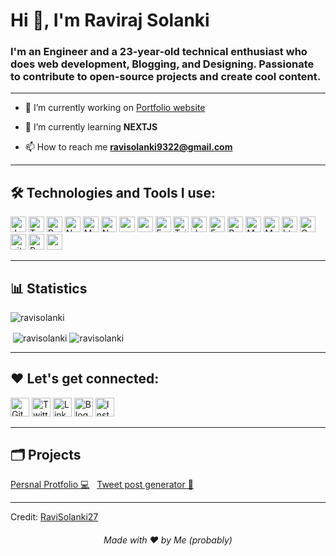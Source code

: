 <h1>Hi 👋, I'm Raviraj Solanki</h1>
<h3>I'm an Engineer and a 23-year-old technical enthusiast who does web development, Blogging, and Designing. Passionate to contribute to open-source projects and create cool content.</h3>

---

- 🔭 I’m currently working on [Portfolio website](https://ravisolanki27.github.io/Raviraj/)

- 🌱 I’m currently learning **NEXTJS**

- 📫 How to reach me **ravisolanki9322@gmail.com**

---


## 🛠️ Technologies and Tools I use:

<p>
<img alt="Javascript" src="https://img.shields.io/badge/JavaScript-323330?style=for-the-badge&logo=javascript&logoColor=F7DF1E"  height="25px"/>
<img alt="Typescript" src="https://img.shields.io/badge/Typescript-323330?style=for-the-badge&logo=typescript&logoColor=F7DF1E"  height="25px"/>
<img alt="React" src="https://img.shields.io/badge/React-20232A?style=for-the-badge&logo=react&logoColor=61DAFB" height="25px"/>
<img alt="NextJs" src="https://img.shields.io/badge/Next-black?style=for-the-badge&logo=next.js&logoColor=white" height="25px"/>
<img alt="MongoDB" src="https://img.shields.io/badge/-MongoDB-13aa52?style=flat-square&logo=mongodb&logoColor=white"  height="25px"/>
<img alt="Nodejs" src="https://img.shields.io/badge/-Nodejs-43853d?style=flat-square&logo=Node.js&logoColor=white"  height="25px"/>
<img alt="npm" src="https://img.shields.io/badge/NPM-%23000000.svg?style=for-the-badge&logo=npm&logoColor=white" height="25px"/>
<img alt="redux" src="https://img.shields.io/badge/-Redux-764ABC?style=flat-square&logo=redux&logoColor=white" height="25px"/>
<img alt="Express" src="https://img.shields.io/badge/express.js-%23404d59.svg?style=for-the-badge&logo=express&logoColor=%2361DAFB" height="25px"/>
<img alt="Tailwidcss" src="https://img.shields.io/badge/Tailwind_CSS-38B2AC?style=for-the-badge&logo=tailwind-css&logoColor=white" height="25px"/>
  <img alt="Jest" src="https://img.shields.io/badge/Jest-916F79?style=for-the-badge&logo=jest&logoColor=F7DF1E"  height="25px"/>
  <img alt="Enzyme" src="https://img.shields.io/badge/Enzyme-FF5F65?style=for-the-badge&logo=enzyme&logoColor=F7DF1E"  height="25px"/>
<img alt="Bootstrap" src="https://img.shields.io/badge/Bootstrap-563D7C?style=for-the-badge&logo=bootstrap&logoColor=white" height="25px"/>
<img alt="Material UI" src="https://img.shields.io/badge/Material--UI-0081CB?style=for-the-badge&logo=material-ui&logoColor=white" height="25px"/>
<img alt="Markdown" src="https://img.shields.io/badge/Markdown-000000?style=for-the-badge&logo=markdown&logoColor=white"  height="25px"/>
<img alt="html5" src="https://img.shields.io/badge/HTML5-E34F26?style=for-the-badge&logo=html5&logoColor=white" height="25px"/>
<img alt="Css3" src="https://img.shields.io/badge/CSS3-1572B6?style=for-the-badge&logo=css3&logoColor=white" height="25px"/>
<img alt="git" src="https://img.shields.io/badge/-Git-F05032?style=flat-square&logo=git&logoColor=white" height="25px"/>
<img alt="Prettier" src="https://img.shields.io/badge/-Prettier-F7B93E?style=flat-square&logo=prettier&logoColor=white" height="25px"/>
<img alt="postman" src="https://img.shields.io/badge/-Postman-00C7B7?style=flat-square&logo=postman&logoColor=white" height="25px"/>
</p>

---

## 📊 Statistics

<p> <img src="https://komarev.com/ghpvc/?username=RaviSolanki27" alt="ravisolanki" /> </p>

<p>&nbsp;<img align="center" src="https://github-readme-stats.vercel.app/api?username=ravisolanki27&theme=gotham&show_icons=true" alt="ravisolanki" />
<img align="center" src="http://github-readme-streak-stats.herokuapp.com?user=ravisolanki27&theme=gotham&hide_border=true&date_format=M%20j%5B%2C%20Y%5D" alt="ravisolanki" />

---

## ❤️ Let's get connected:

<p><a href="https://ravisolanki27.github.io/Raviraj/" target="_blank"><img alt="Github" src="https://img.shields.io/badge/Raviraj Solanki-9146FF.svg?&style=for-the-badge&logo=appveyor&logoColor=white" height="30px" /></a> <a href="https://twitter.com/Ravirajsolanki_" target="_blank"><img alt="Twitter" src="https://img.shields.io/badge/twitter-%231DA1F2.svg?&style=for-the-badge&logo=twitter&logoColor=white"  height="30px"/></a> <a href="https://www.linkedin.com/in/ravirajsolanki27/" target="_blank"><img alt="LinkedIn" src="https://img.shields.io/badge/linkedin-%230077B5.svg?&style=for-the-badge&logo=linkedin&logoColor=white"  height="30px"/></a> <a href="https://ravirajsolanki.medium.com/" target="_blank"><img alt="Blog" src="https://img.shields.io/badge/Medium-0A0A0A?style=for-the-badge&logo=medium&logoColor=white"  height="30px"/></a> <a href="https://www.instagram.com/ravi_27.01" target="_blank"><img alt="Instagram" src="https://img.shields.io/badge/Instagram-E4405F?style=for-the-badge&logo=instagram&logoColor=white"  height="30px"/></a>
</p>

---

## 🗂️ Projects

<a href="https://ravisolanki27.github.io/React-Project/" target="blank"> Persnal Protfolio 💻</a> &nbsp;
<a href="https://nextjs-tweet-generator-by-raviraj.vercel.app/canvas" target="blank"> Tweet post  generator 🚀</a>

---



Credit: [RaviSolanki27](https://github.com/RaviSolanki27)



<h6 align="center">Made with ❤️ by Me (probably)</h6>


